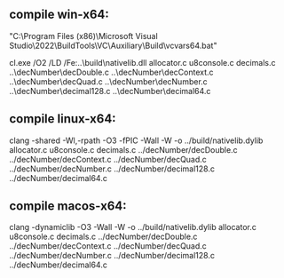 ## compile win-x64: 

"C:\Program Files (x86)\Microsoft Visual Studio\2022\BuildTools\VC\Auxiliary\Build\vcvars64.bat"

cl.exe /O2 /LD /Fe:..\build\nativelib.dll allocator.c u8console.c decimals.c ..\decNumber\decDouble.c  ..\decNumber\decContext.c ..\decNumber\decQuad.c ..\decNumber\decNumber.c ..\decNumber\decimal128.c ..\decNumber\decimal64.c

## compile linux-x64: 

clang -shared -Wl,-rpath -O3 -fPIC -Wall -W -o ../build/nativelib.dylib allocator.c u8console.c decimals.c ../decNumber/decDouble.c  ../decNumber/decContext.c ../decNumber/decQuad.c ../decNumber/decNumber.c ../decNumber/decimal128.c ../decNumber/decimal64.c

## compile macos-x64: 

clang -dynamiclib -O3 -Wall -W -o ../build/nativelib.dylib allocator.c u8console.c decimals.c ../decNumber/decDouble.c  ../decNumber/decContext.c ../decNumber/decQuad.c ../decNumber/decNumber.c ../decNumber/decimal128.c ../decNumber/decimal64.c